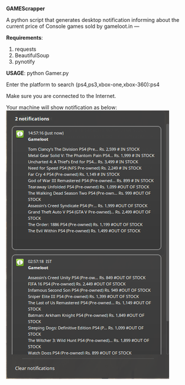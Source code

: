 **GAMEScrapper**

A python script that generates desktop notification informing about the current price of Console games sold by gameloot.in —

**Requirements**:

1. requests
2. BeautifulSoup
3. pynotify

**USAGE**: python Gamer.py

Enter the platform to search (ps4,ps3,xbox-one,xbox-360):ps4

Make sure you are connected to the Internet.

Your machine will show notification as below:
![ScreenShot](https://github.com/akashwar/Gamescrapper/blob/master/noti1.png)
